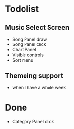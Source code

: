 # Todolist

## Music Select Screen

- Song Panel draw
- Song Panel click
- Chart Panel
- Visible controls
- Sort menu

## Themeing support

- when I have a whole week

# Done

- Category Panel click